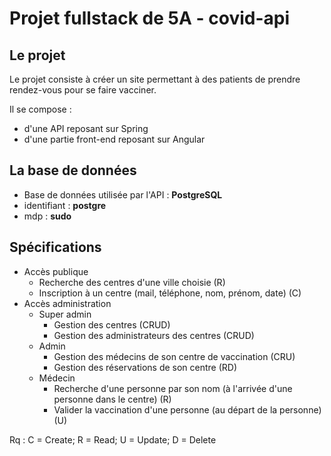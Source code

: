 # Projet fullstack de 5A - covid-api

## Le projet

Le projet consiste à créer un site permettant à des patients de prendre rendez-vous pour se faire vacciner.

Il se compose :
- d'une API reposant sur Spring
- d'une partie front-end reposant sur Angular

## La base de données

- Base de données utilisée par l'API : **PostgreSQL**
- identifiant : **postgre**
- mdp : **sudo**

## Spécifications

- Accès publique
	- Recherche des centres d'une ville choisie (R)
	- Inscription à un centre (mail, téléphone, nom, prénom, date) (C)
- Accès administration
	- Super admin
		- Gestion des centres (CRUD)
		- Gestion des administrateurs des centres (CRUD)
	- Admin
		- Gestion des médecins de son centre de vaccination (CRU)
		- Gestion des réservations de son centre (RD)
	- Médecin
		- Recherche d'une personne par son nom (à l'arrivée d'une personne dans le centre) (R)
		- Valider la vaccination d'une personne (au départ de la personne) (U)

Rq : C = Create; R = Read; U = Update; D = Delete
